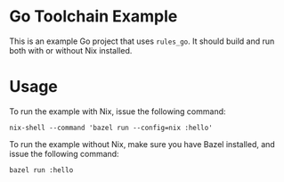 Go Toolchain Example
====================

This is an example Go project that uses `rules_go`. It should build and run both with or without Nix installed.

# Usage

To run the example with Nix, issue the following command:
```
nix-shell --command 'bazel run --config=nix :hello'
```

To run the example without Nix, make sure you have Bazel installed, and issue the following command:
```
bazel run :hello
```
